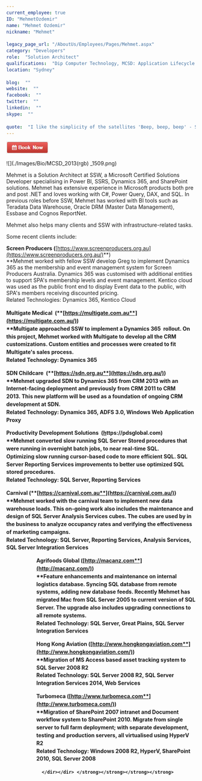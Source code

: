 ```yaml
---
current_employee: true
ID: "MehmetOzdemir"
name: "Mehmet Ozdemir"
nickname: "Mehmet"

legacy_page_url: "/AboutUs/Employees/Pages/Mehmet.aspx"
category: "Developers"
role:  "Solution Architect"
qualifications:  "Dip Computer Technology, MCSD: Application Lifecycle Management"
location: "Sydney"

blog:  ""
website:  ""
facebook:  ""
twitter:  ""
linkedin:  ""
skype:  ""

quote:  "I like the simplicity of the satellites 'Beep, beep, beep' - Sputnik"
---
```


[![BookNow.png](./Images/Bio/BookNow.png)](http://veethere.com/With/MehmetOzdemir) 
  

![](./Images/Bio/MCSD_2013(rgb) 
_1509.png) 

Mehmet is a Solution Architect at SSW, a Microsoft Certified Solutions Developer specialising in Power BI, SSRS, Dynamics 365, and SharePoint solutions. Mehmet has extensive experience in Microsoft products both pre and post .NET and loves working with C#, Power Query, DAX, and SQL. In previous roles before SSW, Mehmet has worked with BI tools such as Teradata Data Warehouse, Oracle DRM (Master Data Management), Essbase and Cognos ReportNet.

Mehmet also helps many clients and SSW with infrastructure-related tasks.

Some recent clients include:  

**Screen Producers (**[https://www.screenproducers.org.au](https://www.screenproducers.org.au/)**)  
**Mehmet worked with fellow SSW develop Greg to implement Dynamics 365 as the membership and event management system for Screen Producers Australia. Dynamics 365 was customised with additional entities to support SPA's membership levels and event management. Kentico cloud was used as the public front end to display Event data to the public, with SPA's members receiving discounted pricing.  
Related Technologies: Dynamics 365, Kentico Cloud<strong style="line-height:20.8px;">  

Multigate Medical  (**[**https://multigate.com.au**](https://multigate.com.au/)**)  
**Multigate approached SSW to implement a Dynamics 365  rollout. On this project, Mehmet worked with Multigate to develop all the CRM customizations. Custom entities and processes were created to fit Multigate's sales process.  
Related Technology: Dynamics 365

 <strong style="line-height:20.8px;">SDN Childcare  (**[**https://sdn.org.au**](https://sdn.org.au/)**)  
**Mehmet 
    upgraded SDN to 
       Dynamics 365 from CRM 2013 with an Internet-facing deployment and previously from CRM 2011 to CRM 2013. This new platform will be used as a foundation of ongoing CRM development at SDN.  
Related Technology: Dynamics 365, ADFS 3.0, Windows Web Application Proxy

 <strong style="line-height:20.8px;">Productivity Development Solutions  (****[h](/pdsglobal.com)ttps://pdsglobal.com****)  
**Mehmet converted slow running SQL Server Stored procedures that were running in overnight batch jobs, to near real-time SQL. Optimizing slow running cursor-based code to more efficient SQL. SQL Server Reporting Services improvements to better use optimized SQL stored procedures.  
Related Technology: SQL Server, Reporting Services

 <strong style="line-height:20.8px;">Carnival (**[**https://carnival.com.au**](https://carnival.com.au/)**)  
**Mehmet worked with the carnival team to implement new data warehouse loads. This on-going work also includes the maintenance and design of SQL Server Analysis Services cubes. The cubes are used by in the business to analyze occupancy rates and verifying the effectiveness of marketing campaigns.  
Related Technology: SQL Server, Reporting Services, Analysis Services, SQL Server Integration Services

   <dir><dir>

 **Agrifoods Global (**[**http://macanz.com**](http://macanz.com/)**)  
 **Feature enhancements and maintenance on internal logistics database. Syncing SQL database from remote systems, adding new database feeds. Recently Mehmet has migrated Mac from SQL Server 2005 to current version of SQL Server. The upgrade also includes upgrading connections to all remote systems.  
Related Technology: SQL Server, Great Plains, SQL Server Integration Services

 **Hong Kong Aviation (**[**http://www.hongkongaviation.com**](http://www.hongkongaviation.com/)**)  
 **Migration of MS Access based asset tracking system to SQL Server 2008 R2  
Related Technology: SQL Server 2008 R2, SQL Server Integration Services 2014, Web Services

 **Turbomeca (**[**http://www.turbomeca.com**](http://www.turbomeca.com/)**)  
 **Migration of SharePoint 2007 intranet and Document workflow system to SharePoint 2010. Migrate from single server to full farm deployment; with separate development, testing and production servers, all virtualised using HyperV R2  
Related Technology: Windows 2008 R2, HyperV, SharePoint 2010, SQL Server 2008

      </dir></dir> </strong></strong></strong></strong>